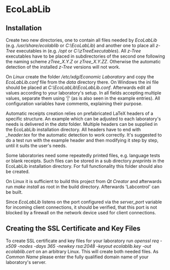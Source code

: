 # EcoLabLib

## Installation

Create two new directories, one to contain all files needed by *EcoLabLib* (e.g. */usr/share/ecolablib* or *C:\\EcoLabLib*) and another one to place all *z-Tree* executables in (e.g. */opt* or *C:\\zTreeExecutables*). All *z-Tree* executables have to be placed in subdirectories of the second one following the naming scheme *zTree_X.Y.Z* or *zTree_X.Y.ZZ*. Otherwise the automatic detection of the installed *z-Tree* versions will not work.

On *Linux* create the folder */etc/xdg/Economic Laboratory* and copy the *EcoLabLib.conf* file from the *data* directory there. On Windows the ini file should be placed at *C:\\EcoLabLib\\EcoLabLib.conf*. Afterwards edit all values according to your laboratory's setup. In all fields accepting multiple values, separate them using '|' (as is also seen in the example entries). All configuration variables have comments, explaining their purpose.

Automatic receipts creation relies on prefabricated LaTeX headers of a specific structure. An example which can be adjusted to each laboratory's needs is delivered in the *data* folder. Multiple headers can be supplied in the EcoLabLib installation directory. All headers have to end with *_header.tex* for the automatic detection to work correctly. It's suggested to do a test run with the example header and then modifying it step by step, until it suits the user's needs.

Some laboratories need some repeatedly printed files, e.g. language tests or blank receipts. Such files can be stored in a sub directory *preprints* in the EcoLabLib installation directory. For full functionality this folder should also be created.

On Linux it is sufficient to build this project from *Qt Creator* and afterwards run *make install* as root in the build directory. Afterwards 'Labcontrol' can be built.

Since *EcoLabLib* listens on the port configured via the *server_port* variable for incoming client connections, it should be verified, that this port is not blocked by a firewall on the network device used for client connections.

## Creating the SSL Certificate and Key Files

To create SSL certificate and key files for your laboratory run *openssl req -x509 -nodes -days 365 -newkey rsa:2048 -keyout ecolablib.key -out ecolablib.cert* on an arbitrary Linux. This will create both needed files. As *Common Name* please enter the fully qualified domain name of your laboratory's server.
